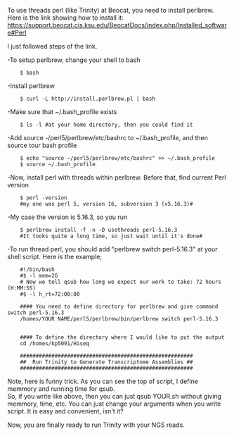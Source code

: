 To use threads perl (like Trinity) at Beocat, you need to install perlbrew.
Here is the link showing how to install it: https://support.beocat.cis.ksu.edu/BeocatDocs/index.php/Installed_software#Perl

I just followed steps of the link. 

-To setup perlbrew, change your shell to bash

		$ bash
	
-Install perlbrew

		$ curl -L http://install.perlbrew.pl | bash

-Make sure that ~/.bash_profile exists

		$ ls -l #at your home directory, then you could find it
		
-Add source -/perl5/perlbrew/etc/bashrc to ~/.bash_profile, and then source tour bash profile

		$ echo "source ~/perl5/perlbrew/etc/bashrc" >> ~/.bash_profile
		$ source ~/.bash_profile

-Now, install perl with threads within perlbrew.  Before that, find current Perl version 

		$ perl -version
		#my one was perl 5, version 16, subversion 3 (v5.16.3)#
		
-My case the version is 5.16.3, so you run

		$ perlbrew install -f -n -D usethreads perl-5.16.3 
		#It tooks quite a long time, so just wait until it's done#


-To run thread perl, you should add "perlbrew switch perl-5.16.3" at your shell script. 
	Here is the example;
	
		#!/bin/bash
		#$ -l mem=2G
		# Now we tell qsub how long we expect our work to take: 72 hours (H:MM:SS)
		#$ -l h_rt=72:00:00

		#### You need to define directory for perlbrew and give command switch perl-5.16.3
		/homes/YOUR NAME/perl5/perlbrew/bin/perlbrew switch perl-5.16.3 

	
		#### To define the directory where I would like to put the output
		cd /homes/kp5091/Hiseq

		#######################################################
		##  Run Trinity to Generate Transcriptome Assemblies ##
		#######################################################

Note, here is funny trick.  As you can see the top of script, I define memmory and running time for qsub.  
So, if you write like above, then you can just qsub YOUR.sh without giving memmory, time, etc. 
You can just change your arguments when you write script.  It is easy and convenient, isn't it?

Now, you are finally ready to run Trinity with your NGS reads. 

